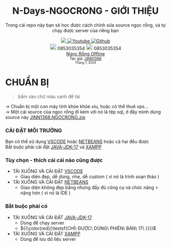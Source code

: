 <div align="center">
  
# N-Days-NGOCRONG - GIỚI THIỆU
Trong cái repo này bạn sẽ học được cách chỉnh sửa source ngọc rồng, và tự chạy được server của riêng bạn

 <a class="header-badge" target="_blank" href="https://www.facebook.com/Ki3tNgu/">
        <img src="https://img.shields.io/badge/style--5eba00.svg?label=Facebook&logo=facebook&style=social">
    </a>
    <a class="header-badge" target="_blank" href="https://www.youtube.com/@JINN1368">
        <img alt="Youtube" src="https://img.shields.io/badge/style--5eba00.svg?label=Youtube&logo=youtube&style=social">
    </a>
     <a class="header-badge" target="_blank" href="https://github.com/ki3tngu/">
        <img alt="Github" src="https://img.shields.io/badge/style--5eba00.svg?label=Github&logo=github&style=social">
    </a><br>
    <img alt="Donate" src="https://cdn.worldvectorlogo.com/logos/momo-2.svg" style="width:20px;" /> 0853035354
    <img alt="Donate" src="https://play-lh.googleusercontent.com/eropcks-sakGkOkCHQzpd87FKK4efHTLY5b93H2FwNLjoPnPcAMSzOHsm3s6lguSgw" style="width:20px;" /> 0853035354<br>
    <a href="https://github.com/ki3tngu/NgocRongTermux" target="_blank">Ngọc Rồng Offline</a>
    <br>
    <sub>Tác giả:
        <a href="https://www.youtube.com/@JINN1368" target="_blank">JINN1368</a><br>
        <small> Tháng 7, 2024</small>
    </sub>
</div>

# CHUẨN BỊ
> bấm vào chữ màu xanh để tải
 
-> Chuẩn bị một con máy tính khỏe khỏe xíu, hoặc có thể thuê vps...<br>
-> Một cái source của ngọc rồng đi kèm với nó là tệp sql, ở đây mình dùng source này [JINN1368.NGOCRONG.zip](https://yeumoney.com/_SugBR)
### CÀI ĐẶT MÔI TRƯỜNG
Bạn có thể sử dụng [VSCODE](https://vi.wikipedia.org/wiki/Visual_Studio_Code) hoặc [NETBEANS](https://vi.wikipedia.org/wiki/NetBeans) hoặc cả hai đều được<br>
Bắt buộc phải cài đặt [JAVA-JDK-17](https://vi.wikipedia.org/wiki/JDK) và [XAMPP](https://vi.wikipedia.org/wiki/XAMPP)
###  Tùy chọn - thích cài cái nào cũng được
- TẢI XUỐNG VÀ CÀI ĐẶT [VSCODE](https://code.visualstudio.com/)
  - Giao diện đẹp, dễ dùng, nhẹ, dễ custom ( vì nó là trình soạn thảo )
- TẢI XUỐNG VÀ CÀI ĐẶT [NETBEANS](https://cwiki.apache.org/confluence/display/NETBEANS/Release+Schedule)
  - Giao diện không đẹp bằng nhưng đầy đủ công cụ và chức năng > nặng hơn ( vì nó là IDE )
### Bắt buộc phải có
- TẢI XUỐNG VÀ CÀI ĐẶT [JAVA-JDK-17](https://www.oracle.com/java/technologies/downloads/#java17)
  - Dùng để chạy server
  - ${{\color{red}{\textsf{CHỈ\ ĐƯỢC\ DÙNG\ PHIÊN\ BẢN\ 17\ \}}}}\$
- TẢI XUỐNG VÀ CÀI ĐẶT [XAMPP](https://www.apachefriends.org/download.html)
  - Dùng để lưu dữ liệu server
